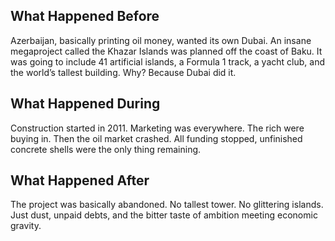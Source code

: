 ## What Happened Before

Azerbaijan, basically printing oil money, wanted its own Dubai. An insane megaproject called the Khazar Islands was planned off the coast of Baku. It was going to include 41 artificial islands, a Formula 1 track, a yacht club, and the world’s tallest building. Why? Because Dubai did it.

## What Happened During

Construction started in 2011. Marketing was everywhere. The rich were buying in. Then the oil market crashed. All funding stopped, unfinished concrete shells were the only thing remaining.

## What Happened After

The project was basically abandoned. No tallest tower. No glittering islands. Just dust, unpaid debts, and the bitter taste of ambition meeting economic gravity.
